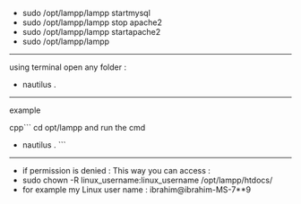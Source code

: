 - sudo /opt/lampp/lampp startmysql
- sudo /opt/lampp/lampp stop apache2
- sudo /opt/lampp/lampp startapache2
- sudo /opt/lampp/lampp
-----
using terminal open any folder :
- nautilus .
-----
example

cpp```
cd  opt/lampp
and run the cmd
- nautilus . ```


----
- if permission is denied : This way you can access : 
- sudo chown -R linux_username:linux_username /opt/lampp/htdocs/
- for example my Linux user name : ibrahim@ibrahim-MS-7**9
